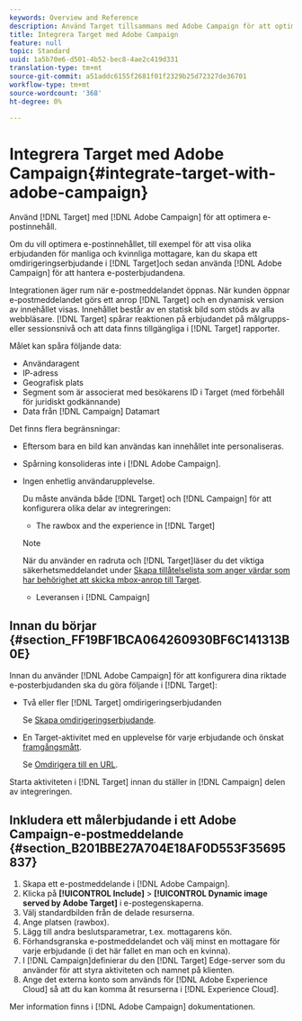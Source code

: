 ```yaml
---
keywords: Overview and Reference
description: Använd Target tillsammans med Adobe Campaign för att optimera e-postinnehåll.
title: Integrera Target med Adobe Campaign
feature: null
topic: Standard
uuid: 1a5b70e6-d501-4b52-bec8-4ae2c419d331
translation-type: tm+mt
source-git-commit: a51addc6155f2681f01f2329b25d72327de36701
workflow-type: tm+mt
source-wordcount: '368'
ht-degree: 0%

---
```



# Integrera Target med Adobe Campaign{#integrate-target-with-adobe-campaign}

Använd [!DNL Target] med [!DNL Adobe Campaign] för att optimera e-postinnehåll.

Om du vill optimera e-postinnehållet, till exempel för att visa olika erbjudanden för manliga och kvinnliga mottagare, kan du skapa ett omdirigeringserbjudande i [!DNL Target]och sedan använda [!DNL Adobe Campaign] för att hantera e-posterbjudandena.

Integrationen äger rum när e-postmeddelandet öppnas. När kunden öppnar e-postmeddelandet görs ett anrop [!DNL Target] och en dynamisk version av innehållet visas. Innehållet består av en statisk bild som stöds av alla webbläsare. [!DNL Target] spårar reaktionen på erbjudandet på målgrupps- eller sessionsnivå och att data finns tillgängliga i [!DNL Target] rapporter.

Målet kan spåra följande data:

* Användaragent
* IP-adress
* Geografisk plats
* Segment som är associerat med besökarens ID i Target (med förbehåll för juridiskt godkännande)
* Data från [!DNL Campaign] Datamart

Det finns flera begränsningar:

* Eftersom bara en bild kan användas kan innehållet inte personaliseras.
* Spårning konsolideras inte i [!DNL Adobe Campaign].
* Ingen enhetlig användarupplevelse.

   Du måste använda både [!DNL Target] och [!DNL Campaign] för att konfigurera olika delar av integreringen:

   * The rawbox and the experience in [!DNL Target]
   >[!NOTE]
   >
   >När du använder en radruta och [!DNL Target]läser du det viktiga säkerhetsmeddelandet under [Skapa tillåtelselista som anger värdar som har behörighet att skicka mbox-anrop till Target](/help/administrating-target/hosts.md#allowlist).

   * Leveransen i [!DNL Campaign]



## Innan du börjar {#section_FF19BF1BCA064260930BF6C141313B0E}

Innan du använder [!DNL Adobe Campaign] för att konfigurera dina riktade e-posterbjudanden ska du göra följande i [!DNL Target]:

* Två eller fler [!DNL Target] omdirigeringserbjudanden

   Se [Skapa omdirigeringserbjudande](/help/c-experiences/c-manage-content/offer-redirect.md).
* En Target-aktivitet med en upplevelse för varje erbjudande och önskat [framgångsmått](/help/c-activities/r-success-metrics/success-metrics.md).

   Se [Omdirigera till en URL](/help/c-experiences/c-visual-experience-composer/redirect-offer.md).

Starta aktiviteten i [!DNL Target] innan du ställer in [!DNL Campaign] delen av integreringen.

## Inkludera ett målerbjudande i ett Adobe Campaign-e-postmeddelande {#section_B201BBE27A704E18AF0D553F35695837}

1. Skapa ett e-postmeddelande i [!DNL Adobe Campaign].
1. Klicka på **[!UICONTROL Include]** > **[!UICONTROL Dynamic image served by Adobe Target]** i e-postegenskaperna.
1. Välj standardbilden från de delade resurserna.
1. Ange platsen (rawbox).
1. Lägg till andra beslutsparametrar, t.ex. mottagarens kön.
1. Förhandsgranska e-postmeddelandet och välj minst en mottagare för varje erbjudande (i det här fallet en man och en kvinna).
1. I [!DNL Campaign]definierar du den [!DNL Target] Edge-server som du använder för att styra aktiviteten och namnet på klienten.
1. Ange det externa konto som används för [!DNL Adobe Experience Cloud] så att du kan komma åt resurserna i [!DNL Experience Cloud].

Mer information finns i [!DNL Adobe Campaign] dokumentationen.
